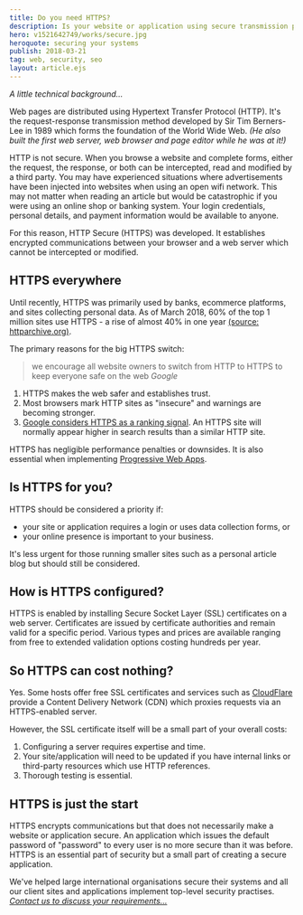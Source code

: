 ```yaml
---
title: Do you need HTTPS?
description: Is your website or application using secure transmission protocols? Should it?
hero: v1521642749/works/secure.jpg
heroquote: securing your systems
publish: 2018-03-21
tag: web, security, seo
layout: article.ejs
---
```


*A little technical background&hellip;*

Web pages are distributed using Hypertext Transfer Protocol (HTTP). It's the request-response transmission method developed by Sir Tim Berners-Lee in 1989 which forms the foundation of the World Wide Web. *(He also built the first web server, web browser and page editor while he was at it!)*

HTTP is not secure. When you browse a website and complete forms, either the request, the response, or both can be intercepted, read and modified by a third party. You may have experienced situations where advertisements have been injected into websites when using an open wifi network. This may not matter when reading an article but would be catastrophic if you were using an online shop or banking system. Your login credentials, personal details, and payment information would be available to anyone.

For this reason, HTTP Secure (HTTPS) was developed. It establishes encrypted communications between your browser and a web server which cannot be intercepted or modified.


## HTTPS everywhere
Until recently, HTTPS was primarily used by banks, ecommerce platforms, and sites collecting personal data. As of March 2018, 60% of the top 1 million sites use HTTPS - a rise of almost 40% in one year [(source: httparchive.org)](http://httparchive.org/trends.php#perHttps).

The primary reasons for the big HTTPS switch:

> we encourage all website owners to switch from HTTP to HTTPS to keep everyone safe on the web
<cite>Google</cite>

1. HTTPS makes the web safer and establishes trust.
1. Most browsers mark HTTP sites as "insecure" and warnings are becoming stronger.
1. [Google considers HTTPS as a ranking signal](https://webmasters.googleblog.com/2014/08/https-as-ranking-signal.html). An HTTPS site will normally appear higher in search results than a similar HTTP site.

HTTPS has negligible performance penalties or downsides. It is also essential when implementing [Progressive Web Apps]([root]article/progressive-web-apps/).


## Is HTTPS for you?
HTTPS should be considered a priority if:

* your site or application requires a login or uses data collection forms, or
* your online presence is important to your business.

It's less urgent for those running smaller sites such as a personal article blog but should still be considered.


## How is HTTPS configured?
HTTPS is enabled by installing Secure Socket Layer (SSL) certificates on a web server. Certificates are issued by certificate authorities and remain valid for a specific period. Various types and prices are available ranging from free to extended validation options costing hundreds per year.


## So HTTPS can cost nothing?
Yes. Some hosts offer free SSL certificates and services such as [CloudFlare](https://www.cloudflare.com/) provide a Content Delivery Network (CDN) which proxies requests via an HTTPS-enabled server.

However, the SSL certificate itself will be a small part of your overall costs:

1. Configuring a server requires expertise and time.
1. Your site/application will need to be updated if you have internal links or third-party resources which use HTTP references.
1. Thorough testing is essential.


## HTTPS is just the start
HTTPS encrypts communications but that does not necessarily make a website or application secure. An application which issues the default password of "password" to every user is no more secure than it was before. HTTPS is an essential part of security but a small part of creating a secure application.

We've helped large international organisations secure their systems and all our client sites and applications implement top-level security practises. [*Contact us to discuss your requirements&hellip;*]([root]contact/)
